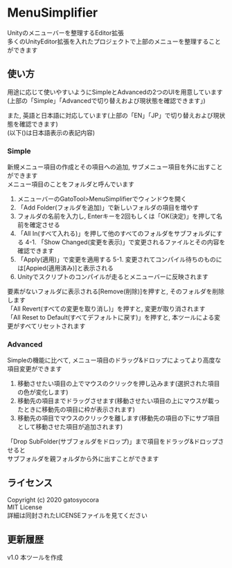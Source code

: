 # MenuSimplifier
Unityのメニューバーを整理するEditor拡張  
多くのUnityEditor拡張を入れたプロジェクトで上部のメニューを整理することができます

## 使い方
用途に応じて使いやすいようにSimpleとAdvancedの2つのUIを用意しています  
(上部の「Simple」「Advancedで切り替えおよび現状態を確認できます」)

また, 英語と日本語に対応しています(上部の「EN」「JP」で切り替えおよび現状態を確認できます)  
(以下()は日本語表示の表記内容)

### Simple
新規メニュー項目の作成とその項目への追加, サブメニュー項目を外に出すことができます  
メニュー項目のことをフォルダと呼んでいます  

1. メニューバーのGatoTool>MenuSimplifierでウィンドウを開く
2. 「Add Folder(フォルダを追加)」で新しいフォルダの項目を増やす
3. フォルダの名前を入力し, Enterキーを2回もしくは「OK(決定)」を押して名前を確定させる
4. 「All In(すべて入れる)」を押して他のすべてのフォルダをサブフォルダにする
4-1. 「Show Changed(変更を表示)」で変更されるファイルとその内容を確認できます
5. 「Apply(適用)」で変更を適用する
5-1. 変更されてコンパイル待ちのものには[Appied(適用済み)]と表示される
6. Unityでスクリプトのコンパイルが走るとメニューバーに反映されます

要素がないフォルダに表示される[Remove(削除)]を押すと, そのフォルダを削除します  
「All Revert(すべての変更を取り消し)」を押すと, 変更が取り消されます  
「All Reset to Default(すべてデフォルトに戻す)」を押すと, 本ツールによる変更がすべてリセットされます  

### Advanced
Simpleの機能に比べて, メニュー項目のドラッグ&ドロップによってより高度な項目変更ができます  

1. 移動させたい項目の上でマウスのクリックを押し込みます(選択された項目の色が変化します)
2. 移動先の項目までドラッグさせます(移動させたい項目の上にマウスが載ったときに移動先の項目に枠が表示されます)
3. 移動先の項目でマウスのクリックを離します(移動先の項目の下にサブ項目として移動させた項目が追加されます)

「Drop SubFolder(サブフォルダをドロップ)」まで項目をドラッグ&ドロップさせると  
サブフォルダを親フォルダから外に出すことができます

## ライセンス
Copyright (c) 2020 gatosyocora  
MIT License  
詳細は同封されたLICENSEファイルを見てください  

## 更新履歴
v1.0 本ツールを作成
